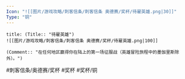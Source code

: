 ```yaml
---
Icon: "![[图片/游戏攻略/刺客信条/刺客信条 奥德赛/奖杯/待雇英雄.png|30]]"
Type: "铜"
---
```

```ad-common-bronze-trophy
title: (Title:: "待雇英雄")
![[图片/游戏攻略/刺客信条/刺客信条 奥德赛/奖杯/待雇英雄.png|100]]

(Comment:: "在任何地区赢得你在陆上的第一场征服战（英雄冒险旅程中的墨伽里斯除外）。")
```

#刺客信条/奥德赛/奖杯 #奖杯 #奖杯/铜
